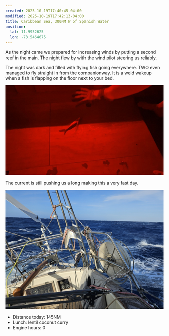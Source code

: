 ```yaml
---
created: 2025-10-19T17:40:45-04:00
modified: 2025-10-19T17:42:13-04:00
title: Caribbean Sea, 300NM W of Spanish Water
position:
  lat: 11.9952625
  lon: -73.5464675
---
```


As the night came we prepared for increasing winds by putting a second reef in the main. The night flew by with the wind pilot steering us reliably. 

The night was dark and filled with flying fish going everywhere. TWO even managed to fly straight in from the companionway. It is a weid wakeup when a fish is flapping on the floor next to your bed.

![Image](../2025/eb7cb36c4f29d538d6b4f2053d3dfbb9.jpg) 

The current is still pushing us a long making this a very fast day.

![Image](../2025/2f2149fa8b5200d1fcce6243fd449491.jpg)

* Distance today: 145NM
* Lunch: lentil coconut curry
* Engine hours: 0
